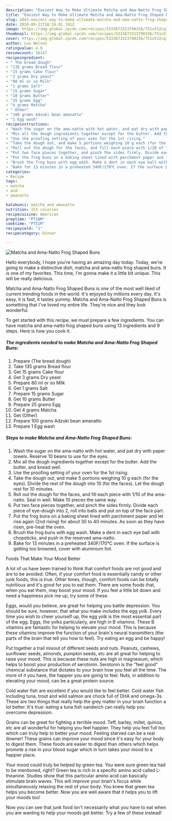 ```yaml
---
description: "Easiest Way to Make Ultimate Matcha and Ama-Natto Frog Shaped Buns"
title: "Easiest Way to Make Ultimate Matcha and Ama-Natto Frog Shaped Buns"
slug: 2043-easiest-way-to-make-ultimate-matcha-and-ama-natto-frog-shaped-buns
date: 2020-09-21T16:16:01.741Z
image: https://img-global.cpcdn.com/recipes/5333673323790336/751x532cq70/matcha-and-ama-natto-frog-shaped-buns-recipe-main-photo.jpg
thumbnail: https://img-global.cpcdn.com/recipes/5333673323790336/751x532cq70/matcha-and-ama-natto-frog-shaped-buns-recipe-main-photo.jpg
cover: https://img-global.cpcdn.com/recipes/5333673323790336/751x532cq70/matcha-and-ama-natto-frog-shaped-buns-recipe-main-photo.jpg
author: Lou Nelson
ratingvalue: 4.9
reviewcount: 16147
recipeingredient:
- " The bread dough"
- "135 grams Bread flour"
- "15 grams Cake flour"
- "3 grams Dry yeast"
- "80 ml or so Milk"
- "1 grams Salt"
- "15 grams Sugar"
- "10 grams Butter"
- "25 grams Egg"
- "4 grams Matcha"
- " Other"
- "100 grams Adzuki bean amanatto"
- "1 Egg wash"
recipeinstructions:
- "Wash the sugar on the ama-natto with hot water, and pat dry with paper towels. Reserve 10 beans to use for the eyes."
- "Mix all the dough ingredients together except for the butter. Add the butter, and knead well."
- "Use the proofing setting of your oven for the 1st rising."
- "Take the dough out, and make 5 portions weighing 10 g each (for the eyes). Divide the rest  of the dough into 10  (for the faces). Let the dough rest for 10 minutes."
- "Roll out the dough for the faces, and fill each piece with 1/10 of the ama-natto. Seal in well. Make 10 pieces the same way."
- "Put two face pieces together, and pinch the sides firmly. Divide each piece of eye-dough into 2, roll into balls and put on top of the face part."
- "Put the frog buns on a baking sheet lined with parchment paper and let rise again (2nd rising) for about 30 to 40 minutes. As soon as they have risen, pre-heat the oven."
- "Brush the frog buns with egg wash. Make a dent in each eye ball with chopsticks, and push in the reserved ama-natto."
- "Bake for 13 minutes in a preheated 340F/170℃ oven. If the surface is getting too browned, cover with aluminium foil."
categories:
- Recipe
tags:
- matcha
- and
- amanatto

katakunci: matcha and amanatto 
nutrition: 153 calories
recipecuisine: American
preptime: "PT10M"
cooktime: "PT51M"
recipeyield: "1"
recipecategory: Dinner

---
```



![Matcha and Ama-Natto Frog Shaped Buns](https://img-global.cpcdn.com/recipes/5333673323790336/751x532cq70/matcha-and-ama-natto-frog-shaped-buns-recipe-main-photo.jpg)

Hello everybody, I hope you're having an amazing day today. Today, we're going to make a distinctive dish, matcha and ama-natto frog shaped buns. It is one of my favorites. This time, I'm gonna make it a little bit unique. This will be really delicious.



Matcha and Ama-Natto Frog Shaped Buns is one of the most well liked of current trending foods in the world. It's enjoyed by millions every day. It's easy, it is fast, it tastes yummy. Matcha and Ama-Natto Frog Shaped Buns is something that I've loved my entire life. They're nice and they look wonderful.


To get started with this recipe, we must prepare a few ingredients. You can have matcha and ama-natto frog shaped buns using 13 ingredients and 9 steps. Here is how you cook it.

<!--inarticleads1-->

##### The ingredients needed to make Matcha and Ama-Natto Frog Shaped Buns:

1. Prepare  (The bread dough)
1. Take 135 grams Bread flour
1. Get 15 grams Cake flour
1. Get 3 grams Dry yeast
1. Prepare 80 ml or so Milk
1. Get 1 grams Salt
1. Prepare 15 grams Sugar
1. Get 10 grams Butter
1. Prepare 25 grams Egg
1. Get 4 grams Matcha
1. Get  (Other)
1. Prepare 100 grams Adzuki bean amanatto
1. Prepare 1 Egg wash




<!--inarticleads2-->

##### Steps to make Matcha and Ama-Natto Frog Shaped Buns:

1. Wash the sugar on the ama-natto with hot water, and pat dry with paper towels. Reserve 10 beans to use for the eyes.
1. Mix all the dough ingredients together except for the butter. Add the butter, and knead well.
1. Use the proofing setting of your oven for the 1st rising.
1. Take the dough out, and make 5 portions weighing 10 g each (for the eyes). Divide the rest  of the dough into 10  (for the faces). Let the dough rest for 10 minutes.
1. Roll out the dough for the faces, and fill each piece with 1/10 of the ama-natto. Seal in well. Make 10 pieces the same way.
1. Put two face pieces together, and pinch the sides firmly. Divide each piece of eye-dough into 2, roll into balls and put on top of the face part.
1. Put the frog buns on a baking sheet lined with parchment paper and let rise again (2nd rising) for about 30 to 40 minutes. As soon as they have risen, pre-heat the oven.
1. Brush the frog buns with egg wash. Make a dent in each eye ball with chopsticks, and push in the reserved ama-natto.
1. Bake for 13 minutes in a preheated 340F/170℃ oven. If the surface is getting too browned, cover with aluminium foil.




Foods That Make Your Mood Better


A lot of us have been trained to think that comfort foods are not good and are to be avoided. Often, if your comfort food is essentially candy or other junk foods, this is true. Other times, though, comfort foods can be totally nutritious and it's good for you to eat them. There are some foods that, when you eat them, may boost your mood. If you feel a little bit down and need a happiness pick me up, try some of these.

Eggs, would you believe, are great for helping you battle depression. You should be sure, however, that what you make includes the egg yolk. Every time you wish to cheer yourself up, the egg yolk is the most essential part of the egg. Eggs, the yolks particularly, are high in B vitamins. These B vitamins are fantastic for helping to elevate your mood. This is because these vitamins improve the function of your brain's neural transmitters (the parts of the brain that tell you how to feel). Try eating an egg and be happy!

Put together a trail mixout of different seeds and nuts. Peanuts, cashews, sunflower seeds, almonds, pumpkin seeds, etc are all great for helping to raise your mood. This is because these nuts are high in magnesium, which helps to boost your production of serotonin. Serotonin is the "feel good" chemical substance that dictates to your brain how you feel all the time. The more of it you have, the happier you are going to feel. Nuts, in addition to elevating your mood, can be a great protein source.

Cold water fish are excellent if you would like to feel better. Cold water fish including tuna, trout and wild salmon are chock full of DHA and omega-3s. These are two things that really help the grey matter in your brain function a lot better. It's true: eating a tuna fish sandwich can really help you overcome depression. 

Grains can be great for fighting a terrible mood. Teff, barley, millet, quinoa, etc are all wonderful for helping you feel happier. They help you feel full too which can truly help to better your mood. Feeling starved can be a real downer! These grains can improve your mood since it's easy for your body to digest them. These foods are easier to digest than others which helps promote a rise in your blood sugar which in turn takes your mood to a happier place.

Your mood could truly be helped by green tea. You were sure green tea had to be mentioned, right? Green tea is rich in a specific amino acid called L-theanine. Studies show that this particular amino acid can basically stimulate brain waves. This will improve your brain's focus while simultaneously relaxing the rest of your body. You knew that green tea helps you become better. Now you are well aware that it helps you to lift your moods too!

Now you can see that junk food isn't necessarily what you have to eat when you are wanting to help your moods get better. Try a few of these instead!

